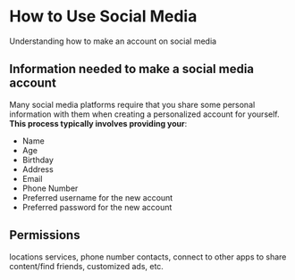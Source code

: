 # How to Use Social Media
Understanding how to make an account on social media
## Information needed to make a social media account
Many social media platforms require that you share some personal information with them when creating a personalized account for yourself. **This process typically involves providing your**:
- Name
- Age
- Birthday
- Address
- Email
- Phone Number
- Preferred username for the new account
- Preferred password for the new account
## Permissions
locations services, phone number contacts, connect to other apps to share content/find friends, customized ads, etc.

